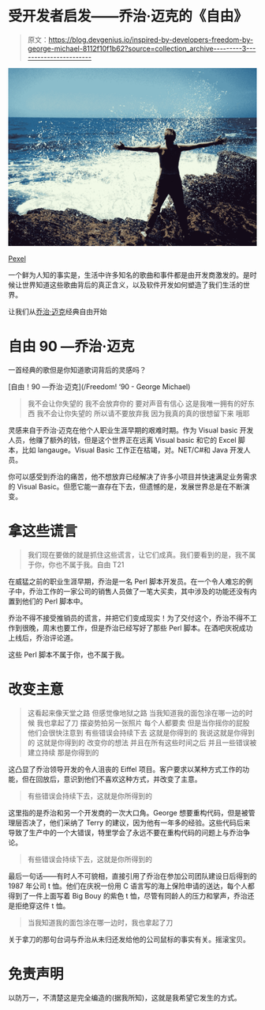 # 受开发者启发——乔治·迈克的《自由》

> 原文：<https://blog.devgenius.io/inspired-by-developers-freedom-by-george-michael-8112f10f1b62?source=collection_archive---------3----------------------->

![](img/7abfbd6ec2795c522d7fb67a882f2804.png)

[Pexel](https://pixabay.com/photos/sea-nature-man-person-beach-1284368/)

一个鲜为人知的事实是，生活中许多知名的歌曲和事件都是由开发商激发的。是时候让世界知道这些歌曲背后的真正含义，以及软件开发如何塑造了我们生活的世界。

让我们从[乔治·迈克](https://www.georgemichael.com/)经典自由开始

# 自由 90 —乔治·迈克

一首经典的歌但是你知道歌词背后的灵感吗？

[自由！90 —乔治·迈克](/Freedom! ‘90 - George Michael)

> 我不会让你失望的
> 我不会放弃你的
> 要对声音有信心
> 这是我唯一拥有的好东西
> 我不会让你失望的
> 所以请不要放弃我
> 因为我真的真的很想留下来
> 哦耶

灵感来自于乔治·迈克在他个人职业生涯早期的艰难时期。作为 Visual basic 开发人员，他赚了额外的钱，但是这个世界正在远离 Visual basic 和它的 Excel 脚本，比如 langauge。Visual Basic 工作正在枯竭，对。NET/C#和 Java 开发人员。

你可以感受到乔治的痛苦，他不想放弃已经解决了许多小项目并快速满足业务需求的 Visual Basic。但愿它能一直存在下去，但遗憾的是，发展世界总是在不断演变。

# **拿这些谎言**

> 我们现在要做的就是抓住这些谎言，让它们成真。我们要看到的是，我不属于你，你也不属于我。自由 T21

在威猛之前的职业生涯早期，乔治是一名 Perl 脚本开发员。在一个令人难忘的例子中，乔治工作的一家公司的销售人员做了一笔大买卖，其中涉及的功能还没有内置到他们的 Perl 脚本中。

乔治不得不接受推销员的谎言，并把它们变成现实！为了交付这个，乔治不得不工作到很晚，周末也要工作，但是乔治已经写好了那些 Perl 脚本。在酒吧庆祝成功上线后，乔治评论道。

这些 Perl 脚本不属于你，也不属于我。

# **改变主意**

> 这看起来像天堂之路
> 但感觉像地狱之路
> 当我知道我的面包涂在哪一边的时候
> 我也拿起了刀
> 摆姿势拍另一张照片
> 每个人都要卖
> 但是当你摇你的屁股
> 他们会很快注意到
> 有些错误会持续下去
> 这就是你得到的
> 我说这就是你得到的
> 这就是你得到的 改变你的想法
> 并且在所有这些时间之后
> 并且一些错误被建立持续
> 那是你得到的

这凸显了乔治领导开发的令人沮丧的 Eiffel 项目。客户要求以某种方式工作的功能，但在回放后，意识到他们不喜欢这种方式，并改变了主意。

> 有些错误会持续下去，这就是你所得到的

这里指的是乔治和另一个开发商的一次大口角。George 想要重构代码，但是被管理层否决了，他们采纳了 Terry 的建议，因为他有一年多的经验。这些代码后来导致了生产中的一个大错误，特里学会了永远不要在重构代码的问题上与乔治争论。

> 有些错误会持续下去，这就是你所得到的

最后一句话——有时人不可貌相，直接引用了乔治在参加公司团队建设日后得到的 1987 年公司 t 恤。他们在庆祝一份用 C 语言写的海上保险申请的送达，每个人都得到了一件上面写着 Big Bouy 的紫色 t 恤，尽管有同龄人的压力和掌声，乔治还是拒绝穿这件 t 恤。

> 当我知道我的面包涂在哪一边时，我也拿起了刀

关于拿刀的那句台词与乔治从未归还发给他的公司鼠标的事实有关。摇滚宝贝。

# **免责声明**

以防万一，不清楚这是完全编造的(据我所知)，这就是我希望它发生的方式。